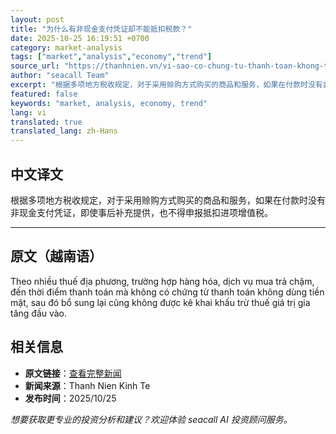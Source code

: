 ```yaml
---
layout: post
title: "为什么有非现金支付凭证却不能抵扣税款？"
date: 2025-10-25 16:19:51 +0700
category: market-analysis
tags: ["market","analysis","economy","trend"]
source_url: "https://thanhnien.vn/vi-sao-co-chung-tu-thanh-toan-khong-tien-mat-van-khong-duoc-khau-tru-thue-185251025163503615.htm"
author: "seacall Team"
excerpt: "根据多项地方税收规定，对于采用赊购方式购买的商品和服务，如果在付款时没有非现金支付凭证，即使事后补充提供，也不得申报抵扣进项增值税。..."
featured: false
keywords: "market, analysis, economy, trend"
lang: vi
translated: true
translated_lang: zh-Hans
---
```


## 中文译文

根据多项地方税收规定，对于采用赊购方式购买的商品和服务，如果在付款时没有非现金支付凭证，即使事后补充提供，也不得申报抵扣进项增值税。

---

## 原文（越南语）

Theo nhiều thuế địa phương, trường hợp h&agrave;ng h&oacute;a, dịch vụ mua trả chậm, đến thời điểm thanh to&aacute;n m&agrave; kh&ocirc;ng c&oacute; chứng từ thanh to&aacute;n kh&ocirc;ng d&ugrave;ng tiền mặt, sau đ&oacute; bổ sung lại cũng kh&ocirc;ng được k&ecirc; khai khấu trừ thuế gi&aacute; trị gia tăng đầu v&agrave;o.

## 相关信息

- **原文链接**：[查看完整新闻](https://thanhnien.vn/vi-sao-co-chung-tu-thanh-toan-khong-tien-mat-van-khong-duoc-khau-tru-thue-185251025163503615.htm)
- **新闻来源**：Thanh Nien Kinh Te
- **发布时间**：2025/10/25

*想要获取更专业的投资分析和建议？欢迎体验 seacall AI 投资顾问服务。*